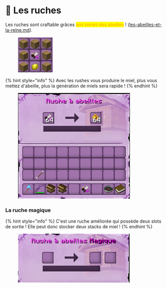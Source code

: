 # 🍯 Les ruches

Les ruches sont craftable grâces <mark style="color:orange;">aux reines des abeilles</mark> ! _(_[les-abeilles-et-la-reine.md](les-abeilles-et-la-reine.md "mention")_)._

<figure><img src="../../.gitbook/assets/image (57).png" alt=""><figcaption></figcaption></figure>

{% hint style="info" %}
Avec les rushes vous produire le miel, plus vous mettez d'abeille, plus la génération de miels sera rapide !&#x20;
{% endhint %}

<figure><img src="../../.gitbook/assets/image (16).png" alt=""><figcaption></figcaption></figure>

### La ruche magique&#x20;

{% hint style="info" %}
C'est une ruche améliorée qui possède deux slots de sortie ! Elle peut donc stocker deux stacks de miel !
{% endhint %}

<figure><img src="../../.gitbook/assets/image (15).png" alt=""><figcaption></figcaption></figure>
